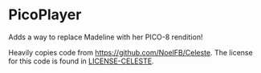 # PicoPlayer

Adds a way to replace Madeline with her PICO-8 rendition!

Heavily copies code from https://github.com/NoelFB/Celeste.
The license for this code is found in [LICENSE-CELESTE](./LICENSE-CELESTE).